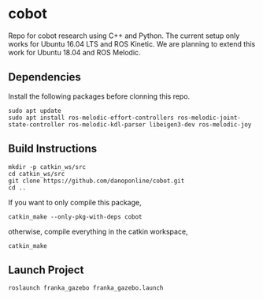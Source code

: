 # cobot
Repo for cobot research using C++ and Python. The current setup only works for Ubuntu 16.04 LTS and ROS Kinetic. 
We are planning to extend this work for Ubuntu 18.04 and ROS Melodic.

## Dependencies
Install the following packages before clonning this repo.
```
sudo apt update
sudo apt install ros-melodic-effort-controllers ros-melodic-joint-state-controller ros-melodic-kdl-parser libeigen3-dev ros-melodic-joy
```
## Build Instructions

```
mkdir -p catkin_ws/src
cd catkin_ws/src
git clone https://github.com/danoponline/cobot.git
cd ..
```
If you want to only compile this package,
```
catkin_make --only-pkg-with-deps cobot
```
otherwise, compile everything in the catkin workspace,
```
catkin_make
```
## Launch Project
```
roslaunch franka_gazebo franka_gazebo.launch
```